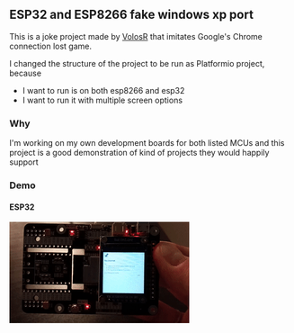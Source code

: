 ## ESP32 and ESP8266 fake windows xp port

This is a joke project made by [VolosR](https://github.com/VolosR/TRexTTGOdisplay) that imitates Google's Chrome connection lost game.

I changed the structure of the project to be run as Platformio project, because
- I want to run is on both esp8266 and esp32
- I want to run it with multiple screen options
 
### Why

I'm working on my own development boards for both listed MCUs and this project is a good demonstration of kind of projects they would happily support

### Demo

#### ESP32
![esp32](/doc/demo/VID_20211223_152206.gif)
